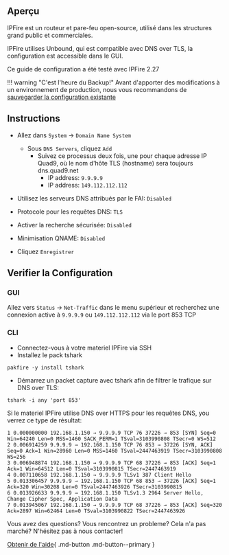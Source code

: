 ## Aperçu

IPFire est un routeur et pare-feu open-source, utilisé dans les structures grand public et commerciales.

IPFire utilises Unbound, qui est compatible avec DNS over TLS, la configuration est accessible dans le GUI.

Ce guide de configuration a été testé avec IPFire 2.27

!!! warning "C'est l'heure du Backup!"
    Avant d'apporter des modifications à un environnement de production, nous vous recommandons de [sauvegarder la configuration existante](https://wiki.ipfire.org/configuration/system/backup)

## Instructions

* Allez dans `System` -> `Domain Name System`
    * Sous `DNS Servers`, cliquez `Add`
        * Suivez ce processus deux fois, une pour chaque adresse IP Quad9, où le nom d'hôte TLS (hostname) sera toujours dns.quad9.net
            * IP address: `9.9.9.9`
            * IP address: `149.112.112.112`

* Utilisez les serveurs DNS attribués par le FAI: `Disabled`
* Protocole pour les requêtes DNS: `TLS`
* Activer la recherche sécurisée: `Disabled`
* Minimisation QNAME: `Disabled`
* Cliquez `Enregistrer`

## Verifier la Configuration

### GUI

Allez vers `Status` -> `Net-Traffic` dans le menu supérieur et recherchez une connexion active à `9.9.9.9` ou `149.112.112.112` via le port 853 TCP

### CLI

* Connectez-vous à votre materiel IPFire via SSH
* Installez le pack tshark

```
pakfire -y install tshark
```

* Démarrez un packet capture avec tshark afin de filtrer le trafique sur DNS over TLS:

```
tshark -i any 'port 853'
```

Si le materiel IPFire utilise DNS over HTTPS pour les requêtes DNS, you verrez ce type de résultat:
```
1 0.000000000 192.168.1.150 → 9.9.9.9 TCP 76 37226 → 853 [SYN] Seq=0 Win=64240 Len=0 MSS=1460 SACK_PERM=1 TSval=3103990808 TSecr=0 WS=512
2 0.006914259 9.9.9.9 → 192.168.1.150 TCP 76 853 → 37226 [SYN, ACK] Seq=0 Ack=1 Win=28960 Len=0 MSS=1460 TSval=2447463919 TSecr=3103990808 WS=256
3 0.006948874 192.168.1.150 → 9.9.9.9 TCP 68 37226 → 853 [ACK] Seq=1 Ack=1 Win=64512 Len=0 TSval=3103990815 TSecr=2447463919
4 0.007110658 192.168.1.150 → 9.9.9.9 TLSv1 387 Client Hello
5 0.013306457 9.9.9.9 → 192.168.1.150 TCP 68 853 → 37226 [ACK] Seq=1 Ack=320 Win=30208 Len=0 TSval=2447463926 TSecr=3103990815
6 0.013926633 9.9.9.9 → 192.168.1.150 TLSv1.3 2964 Server Hello, Change Cipher Spec, Application Data
7 0.013945067 192.168.1.150 → 9.9.9.9 TCP 68 37226 → 853 [ACK] Seq=320 Ack=2897 Win=62464 Len=0 TSval=3103990822 TSecr=2447463926
```

Vous avez des questions? Vous rencontrez un probleme? Cela n'a pas marché? N'hésitez pas à nous contacter!

[Obtenir de l'aide](https://quad9.net/fr/support/contact){ .md-button .md-button--primary }
